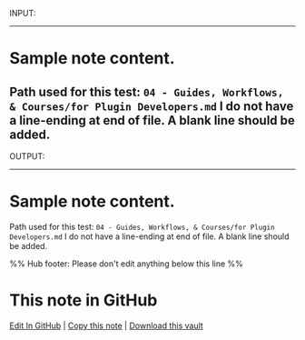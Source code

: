 
INPUT:

---
# Sample note content.
Path used for this test: `04 - Guides, Workflows, & Courses/for Plugin Developers.md`
I do not have a line-ending at end of file. A blank line should be added.
---

OUTPUT:

---
# Sample note content.
Path used for this test: `04 - Guides, Workflows, & Courses/for Plugin Developers.md`
I do not have a line-ending at end of file. A blank line should be added.

%% Hub footer: Please don't edit anything below this line %%

# This note in GitHub

<span class="git-footer">[Edit In GitHub](https://github.dev/obsidian-community/obsidian-hub/blob/main/04%20-%20Guides%2C%20Workflows%2C%20%26%20Courses/for%20Plugin%20Developers.md "git-hub-edit-note") | [Copy this note](https://raw.githubusercontent.com/obsidian-community/obsidian-hub/main/04%20-%20Guides%2C%20Workflows%2C%20%26%20Courses/for%20Plugin%20Developers.md "git-hub-copy-note") | [Download this vault](https://github.com/obsidian-community/obsidian-hub/archive/refs/heads/main.zip "git-hub-download-vault") </span>
